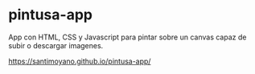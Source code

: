 # pintusa-app
App con HTML, CSS y Javascript para pintar sobre un canvas capaz de subir o descargar imagenes.

https://santimoyano.github.io/pintusa-app/
